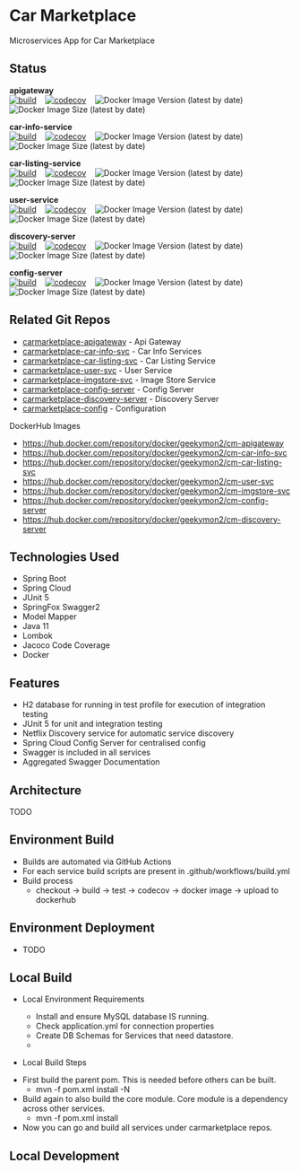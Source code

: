 # Car Marketplace

Microservices App for Car Marketplace

## Status

**apigateway** <br/>
[![build](https://github.com/geekymon2/carmarketplace-apigateway/actions/workflows/build.yml/badge.svg)](https://github.com/geekymon2/carmarketplace-apigateway/actions/workflows/build.yml) &nbsp;&nbsp; [![codecov](https://codecov.io/gh/geekymon2/carmarketplace-apigateway/branch/main/graph/badge.svg?token=XTL0XCZ4JI)](https://codecov.io/gh/geekymon2/carmarketplace-apigateway) &nbsp;&nbsp; ![Docker Image Version (latest by date)](https://img.shields.io/docker/v/geekymon2/cm-apigateway) &nbsp;&nbsp; ![Docker Image Size (latest by date)](https://img.shields.io/docker/image-size/geekymon2/cm-apigateway)

**car-info-service** <br/>
[![build](https://github.com/geekymon2/carmarketplace-car-info-svc/actions/workflows/build.yml/badge.svg)](https://github.com/geekymon2/carmarketplace-car-info-svc/actions/workflows/build.yml) &nbsp;&nbsp; [![codecov](https://codecov.io/gh/geekymon2/carmarketplace-car-info-svc/branch/main/graph/badge.svg?token=LH7ATDIHTB)](https://codecov.io/gh/geekymon2/carmarketplace-car-info-svc) &nbsp;&nbsp; ![Docker Image Version (latest by date)](https://img.shields.io/docker/v/geekymon2/cm-car-info-svc) &nbsp;&nbsp; ![Docker Image Size (latest by date)](https://img.shields.io/docker/image-size/geekymon2/cm-car-info-svc)

**car-listing-service** <br/>
[![build](https://github.com/geekymon2/carmarketplace-car-listing-svc/actions/workflows/build.yml/badge.svg)](https://github.com/geekymon2/carmarketplace-car-listing-svc/actions/workflows/build.yml) &nbsp;&nbsp; [![codecov](https://codecov.io/gh/geekymon2/carmarketplace-car-listing-svc/branch/main/graph/badge.svg?token=LH7ATDIHTB)](https://codecov.io/gh/geekymon2/carmarketplace-car-listing-svc) &nbsp;&nbsp; ![Docker Image Version (latest by date)](https://img.shields.io/docker/v/geekymon2/cm-car-listing-svc) &nbsp;&nbsp; ![Docker Image Size (latest by date)](https://img.shields.io/docker/image-size/geekymon2/cm-car-listing-svc)

**user-service** <br/>
[![build](https://github.com/geekymon2/carmarketplace-user-svc/actions/workflows/build.yml/badge.svg)](https://github.com/geekymon2/carmarketplace-user-svc/actions/workflows/build.yml) &nbsp;&nbsp; [![codecov](https://codecov.io/gh/geekymon2/carmarketplace-user-svc/branch/main/graph/badge.svg?token=LH7ATDIHTB)](https://codecov.io/gh/geekymon2/carmarketplace-user-svc) &nbsp;&nbsp; ![Docker Image Version (latest by date)](https://img.shields.io/docker/v/geekymon2/cm-user-svc) &nbsp;&nbsp; ![Docker Image Size (latest by date)](https://img.shields.io/docker/image-size/geekymon2/cm-user-svc)

**discovery-server** <br/>
[![build](https://github.com/geekymon2/carmarketplace-discovery-server/actions/workflows/build.yml/badge.svg)](https://github.com/geekymon2/carmarketplace-discovery-server/actions/workflows/build.yml) &nbsp;&nbsp; [![codecov](https://codecov.io/gh/geekymon2/carmarketplace-discovery-server/branch/main/graph/badge.svg?token=LH7ATDIHTB)](https://codecov.io/gh/geekymon2/carmarketplace-discovery-server) &nbsp;&nbsp; ![Docker Image Version (latest by date)](https://img.shields.io/docker/v/geekymon2/cm-discovery-server) &nbsp;&nbsp; ![Docker Image Size (latest by date)](https://img.shields.io/docker/image-size/geekymon2/cm-discovery-server)

**config-server** <br/>
[![build](https://github.com/geekymon2/carmarketplace-config-server/actions/workflows/build.yml/badge.svg)](https://github.com/geekymon2/carmarketplace-config-server/actions/workflows/build.yml) &nbsp;&nbsp; [![codecov](https://codecov.io/gh/geekymon2/carmarketplace-config-server/branch/main/graph/badge.svg?token=LH7ATDIHTB)](https://codecov.io/gh/geekymon2/carmarketplace-config-server) &nbsp;&nbsp; ![Docker Image Version (latest by date)](https://img.shields.io/docker/v/geekymon2/cm-config-server) &nbsp;&nbsp; ![Docker Image Size (latest by date)](https://img.shields.io/docker/image-size/geekymon2/cm-config-server)


## Related Git Repos

* [carmarketplace-apigateway](https://github.com/geekymon2/carmarketplace-apigateway) - Api Gateway
* [carmarketplace-car-info-svc](https://github.com/geekymon2/carmarketplace-car-info-svc) - Car Info Services
* [carmarketplace-car-listing-svc](https://github.com/geekymon2/carmarketplace-car-listing-svc) - Car Listing Service
* [carmarketplace-user-svc](https://github.com/geekymon2/carmarketplace-user-svc) - User Service
* [carmarketplace-imgstore-svc](https://github.com/geekymon2/carmarketplace-imagestore-svc) - Image Store Service
* [carmarketplace-config-server](https://github.com/geekymon2/carmarketplace-config-server) - Config Server
* [carmarketplace-discovery-server](https://github.com/geekymon2/carmarketplace-discovery-server) - Discovery Server
* [carmarketplace-config](https://github.com/geekymon2/carmarketplace-config) - Configuration

DockerHub Images
* https://hub.docker.com/repository/docker/geekymon2/cm-apigateway
* https://hub.docker.com/repository/docker/geekymon2/cm-car-info-svc
* https://hub.docker.com/repository/docker/geekymon2/cm-car-listing-svc
* https://hub.docker.com/repository/docker/geekymon2/cm-user-svc
* https://hub.docker.com/repository/docker/geekymon2/cm-imgstore-svc
* https://hub.docker.com/repository/docker/geekymon2/cm-config-server
* https://hub.docker.com/repository/docker/geekymon2/cm-discovery-server

## Technologies Used
* Spring Boot
* Spring Cloud
* JUnit 5
* SpringFox Swagger2
* Model Mapper
* Java 11
* Lombok
* Jacoco Code Coverage
* Docker

## Features
* H2 database for running in test profile for execution of integration testing
* JUnit 5 for unit and integration testing
* Netflix Discovery service for automatic service discovery
* Spring Cloud Config Server for centralised config
* Swagger is included in all services
* Aggregated Swagger Documentation

## Architecture
TODO

## Environment Build
* Builds are automated via GitHub Actions
* For each service build scripts are present in .github/workflows/build.yml
* Build process
  * checkout -> build -> test -> codecov -> docker image -> upload to dockerhub

## Environment Deployment
* TODO

## Local Build
* Local Environment Requirements
  * Install and ensure MySQL database IS running.
  * Check application.yml for connection properties
  * Create DB Schemas for Services that need datastore.
  * 
  
* Local Build Steps
- First build the parent pom. This is needed before others can be built.
  * mvn -f pom.xml install -N
- Build again to also build the core module. Core module is a dependency across other services.
  * mvn -f pom.xml install
- Now you can go and build all services under carmarketplace repos.

## Local Development
